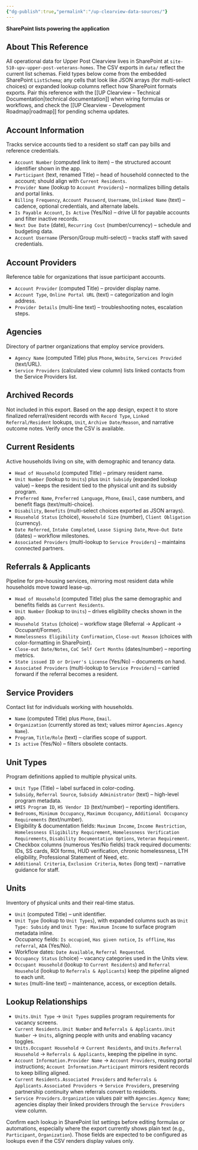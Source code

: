 ```yaml
---
{"dg-publish":true,"permalink":"/up-clearview-data-sources/"}
---
```


**SharePoint lists powering the application**

## About This Reference

All operational data for Upper Post Clearview lives in SharePoint at `site-510-upv-upper-post-veterans-homes`. The CSV exports in `data/` reflect the current list schemas. Field types below come from the embedded SharePoint `ListSchema`; any cells that look like JSON arrays (for multi-select choices) or expanded lookup columns reflect how SharePoint formats exports. Pair this reference with the [[UP Clearview – Technical Documentation\|technical documentation]] when wiring formulas or workflows, and check the [[UP Clearview - Development Roadmap\|roadmap]] for pending schema updates.

## Account Information
Tracks service accounts tied to a resident so staff can pay bills and reference credentials.
- `Account Number` (computed link to item) – the structured account identifier shown in the app.
- `Participant` (text, renamed Title) – head of household connected to the account; should align with `Current Residents`.
- `Provider Name` (lookup to `Account Providers`) – normalizes billing details and portal links.
- `Billing Frequency`, `Account Password`, `Username`, `Unlinked Name` (text) – cadence, optional credentials, and alternate labels.
- `Is Payable Account`, `Is Active` (Yes/No) – drive UI for payable accounts and filter inactive records.
- `Next Due Date` (date), `Recurring Cost` (number/currency) – schedule and budgeting data.
- `Account Username` (Person/Group multi-select) – tracks staff with saved credentials.

## Account Providers
Reference table for organizations that issue participant accounts.
- `Account Provider` (computed Title) – provider display name.
- `Account Type`, `Online Portal URL` (text) – categorization and login address.
- `Provider Details` (multi-line text) – troubleshooting notes, escalation steps.

## Agencies
Directory of partner organizations that employ service providers.
- `Agency Name` (computed Title) plus `Phone`, `Website`, `Services Provided` (text/URL).
- `Service Providers` (calculated view column) lists linked contacts from the Service Providers list.

## Archived Records
Not included in this export. Based on the app design, expect it to store finalized referral/resident records with `Record Type`, `Linked Referral/Resident` lookups, `Unit`, `Archive Date/Reason`, and narrative outcome notes. Verify once the CSV is available.

## Current Residents
Active households living on site, with demographic and tenancy data.
- `Head of Household` (computed Title) – primary resident name.
- `Unit Number` (lookup to `Units`) plus `Unit Subsidy` (expanded lookup value) – keeps the resident tied to the physical unit and its subsidy program.
- `Preferred Name`, `Preferred Language`, `Phone`, `Email`, case numbers, and benefit flags (text/multi-choice).
- `Disability`, `Benefits` (multi-select choices exported as JSON arrays).
- `Household Status` (choice), `Household Size` (number), `Client Obligation` (currency).
- `Date Referred`, `Intake Completed`, `Lease Signing Date`, `Move-Out Date` (dates) – workflow milestones.
- `Associated Providers` (multi-lookup to `Service Providers`) – maintains connected partners.

## Referrals & Applicants
Pipeline for pre-housing services, mirroring most resident data while households move toward lease-up.
- `Head of Household` (computed Title) plus the same demographic and benefits fields as `Current Residents`.
- `Unit Number` (lookup to `Units`) – drives eligibility checks shown in the app.
- `Household Status` (choice) – workflow stage (Referral → Applicant → Occupant/Former).
- `Homelessness Eligibility Confirmation`, `Close-out Reason` (choices with color-formatting in SharePoint).
- `Close-out Date/Notes`, `CoC Self Cert Months` (dates/number) – reporting metrics.
- `State issued ID or Driver's License` (Yes/No) – documents on hand.
- `Associated Providers` (multi-lookup to `Service Providers`) – carried forward if the referral becomes a resident.

## Service Providers
Contact list for individuals working with households.
- `Name` (computed Title) plus `Phone`, `Email`.
- `Organization` (currently stored as text; values mirror `Agencies.Agency Name`).
- `Program`, `Title/Role` (text) – clarifies scope of support.
- `Is active` (Yes/No) – filters obsolete contacts.

## Unit Types
Program definitions applied to multiple physical units.
- `Unit Type` (Title) – label surfaced in color-coding.
- `Subsidy`, `Referral Source`, `Subsidy Administrator` (text) – high-level program metadata.
- `HMIS Program ID`, `HS Vendor ID` (text/number) – reporting identifiers.
- `Bedrooms`, `Minimum Occupancy`, `Maximum Occupancy`, `Additional Occupancy Requirements` (text/number).
- Eligibility & documentation fields: `Maximum Income`, `Income Restriction`, `Homelessness Eligibility Requirement`, `Homelessness Verification Requirements`, `Disability Documentation Options`, `Veteran Requirement`.
- Checkbox columns (numerous Yes/No fields) track required documents: IDs, SS cards, ROI forms, HUD verification, chronic homelessness, LTH eligibility, Professional Statement of Need, etc.
- `Additional Criteria`, `Exclusion Criteria`, `Notes` (long text) – narrative guidance for staff.

## Units
Inventory of physical units and their real-time status.
- `Unit` (computed Title) – unit identifier.
- `Unit Type` (lookup to `Unit Types`), with expanded columns such as `Unit Type: Subsidy` and `Unit Type: Maximum Income` to surface program metadata inline.
- Occupancy fields: `Is occupied`, `Has given notice`, `Is offline`, `Has referral`, `ADA` (Yes/No).
- Workflow dates: `Date Available`, `Referral Requested`.
- `Occupancy Status` (choice) – vacancy categories used in the Units view.
- `Occupant Household` (lookup to `Current Residents`) and `Referral Household` (lookup to `Referrals & Applicants`) keep the pipeline aligned to each unit.
- `Notes` (multi-line text) – maintenance, access, or exception details.

## Lookup Relationships
- `Units.Unit Type` → `Unit Types` supplies program requirements for vacancy screens.
- `Current Residents.Unit Number` and `Referrals & Applicants.Unit Number` → `Units`, aligning people with units and enabling vacancy toggles.
- `Units.Occupant Household` → `Current Residents`, and `Units.Referral Household` → `Referrals & Applicants`, keeping the pipeline in sync.
- `Account Information.Provider Name` → `Account Providers`, reusing portal instructions; `Account Information.Participant` mirrors resident records to keep billing aligned.
- `Current Residents.Associated Providers` and `Referrals & Applicants.Associated Providers` → `Service Providers`, preserving partnership continuity when referrals convert to residents.
- `Service Providers.Organization` values pair with `Agencies.Agency Name`; agencies display their linked providers through the `Service Providers` view column.

Confirm each lookup in SharePoint list settings before editing formulas or automations, especially where the export currently shows plain text (e.g., `Participant`, `Organization`). Those fields are expected to be configured as lookups even if the CSV renders display values only.
